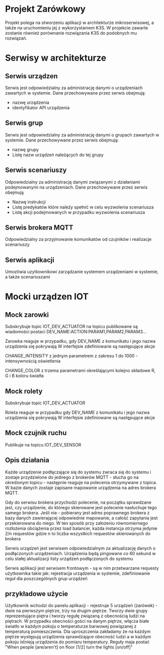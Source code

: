 # Projekt Zarówkowy

Projekt polega na stworzeniu aplikacji w architekturze mikroserwisowej, a także
na uruchomieniu jej z wykorzystaniem K3S. W projekcie zawarte zostanie również
porównanie rozwiązania K3S do podobnych mu rozwiązań.

# Serwisy w architekturze

## Serwis urządzen

Serwis jest odpowiedzialny za administrację danymi o urządzeniach zawartych
w systemie. Dane przechowywane przez serwis obejmują:

- nazwę urządzenia
- identyfikator API urządzenia

## Serwis grup

Serwis jest odpowiedzialny za administrację danymi o grupach zawartych
w systemie. Dane przechowywane przez serwis obejmują:

- nazwę grupy
- Listę nazw urządzeń należących do tej grupy

## Serwis scenariuszy

Odpowiedzialny za administrację danymi związanymi z działaniami podejmowanymi
na urządzeniach. Dane przechowywane przez serwis obejmują

- Nazwę instrukcji
- Listę predykatów które należy spełnić w celu wyzwolenia scenariusza
- Listę akcji podejmowanych w przypadku wyzwolenia scenariusza

## Serwis brokera MQTT

Odpowiedzialny za przyjmowanie komunikatów od czujników i realizacje scenariuszy

## Serwis aplikacji

Umozliwia uzytkownikowi zarządzanie systemem urządzeniami w systemie, a także scenariuszami

# Mocki urządzen IOT

## Mock zarowki

Subskrybuje topic IOT_DEV_ACTUATOR
na topicu publikowane są wiadomości postaci
DEV_NAME:ACTION:PARAM1,PARAM2,PARAM3...

Zarowka reaguje w przypadku, gdy DEV_NAME z komunikatu i jego nazwa urządzenia się pokrywają
W interfejsie zdefiniowane są następujące akcje

CHANGE_INTENSITY
z jednym parametrem z zakresu 1 do 1000 - intensywnością oświetlenia

CHANGE_COLOR
z trzema parametrami określającymi kolejno składowe R, G i B koloru światła

## Mock rolety

Subskrybuje topic IOT_DEV_ACTUATOR

Roleta reaguje w przypadku gdy DEV_NAME z komunikatu i jego nazwa urządzenia się pokrywają
W interfejsie zdefiniowane są następujące akcje

## Mock czujnik ruchu

Publikuje na topicu IOT_DEV_SENSOR

## Opis działania
Każde urządzenie podłączające się do systemu zwraca się do systemu
i zostaje przydzielone do jednego z brokerów MQTT - słucha go na określonym
topicu - następnie reaguje na polecenia otrzymywane z topica. W bazie danych
zostaje zapisane mapowanie urządzenia na adres brokera MQTT.

Gdy do serwisu brokera przychodzi polecenie, na początku sprawdzane jest, czy urządzenie,
do którego skierowane jest polecenie nasłuchuje tego samego brokera. Jeśli nie - 
pobierany jest adres poprawnego brokera z bazy danych zawierającej odpowiednie mapowanie,
a całość zapytania jest przekierowana do niego. W ten sposób przy założeniu równomiernego
rozłożenia obciążenia przez load balancer, każda instancja otrzyma jedynie 2/n requestów gdzie
n to liczba wszystkich requestów skierowanych do brokera

Serwis urządzeń jest serwisem odpowiedzialnym za aktualizację danych o podłączonych urządzeniach.
Urządzenia będą pingowane co 60 sekund w celu stałej aktualizacji listy urządzeń podłączonych do systemu

Serwis aplikacji jest serwisem frontowym - są w nim przetwarzane requesty użytkownika takie jak:
rejestracja urządzenia w systemie, zdefiniowanie reguł dla poszczególnych grup urządzeń


## przykładowe użycie

Użytkownik wchodzi do panelu aplikacji - rejestruje 5 urządzeń (żarówek) - dwie
na pierwszym piętrze, trzy na drugim piętrze. Tworzy dwie grupy reprezentujące piętra
i tworzy regułę związaną z obecnością ludzi na piętrach. W przypadku obecności gości na danym
piętrze, włącza białe światło w każdym pokoju o temperaturze barwowej powiązanej z temperaturą pomieszczenia.
Dla uproszczenia zakładamy że na każdym piętrze występują urządzenia sprawdzające obecność ludzi
a w każdym pokoju istnieją urządzenia do pomiaru temperatury. Reguły maja postać
"When people [are/aren't] on floor [1/2] turn the lights [on/off]"